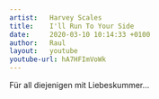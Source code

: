 ```yaml
---
artist:   Harvey Scales 
title:    I'll Run To Your Side
date:     2020-03-10 10:14:33 +0100
author:   Raul
layout:   youtube
youtube-url: hA7HFImVoWk
---
```


Für all diejenigen mit Liebeskummer…
